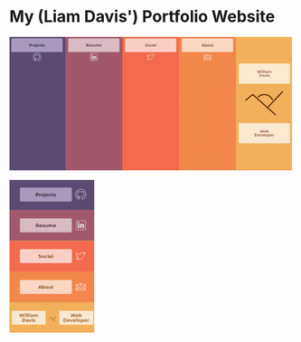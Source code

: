 # My (Liam Davis') Portfolio Website

![Desktop version of website](https://github.com/dayvista/portfolio-website/blob/master/src/img/projects/desktop-portfolioproject.gif)

![Mobile version of website](https://github.com/dayvista/portfolio-website/blob/master/src/img/projects/mobile-portfolioproject.gif)
